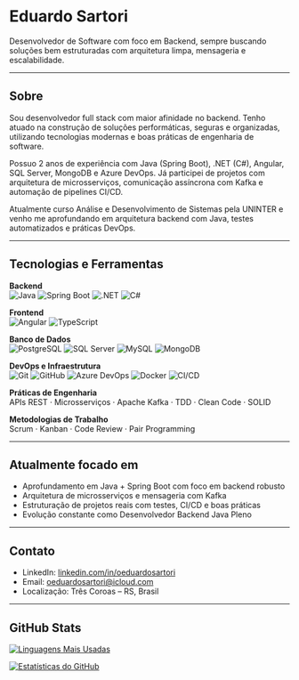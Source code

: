 # Eduardo Sartori

Desenvolvedor de Software com foco em Backend, sempre buscando soluções bem estruturadas com arquitetura limpa, mensageria e escalabilidade.

---

## Sobre

Sou desenvolvedor full stack com maior afinidade no backend. Tenho atuado na construção de soluções performáticas, seguras e organizadas, utilizando tecnologias modernas e boas práticas de engenharia de software.

Possuo 2 anos de experiência com Java (Spring Boot), .NET (C#), Angular, SQL Server, MongoDB e Azure DevOps. Já participei de projetos com arquitetura de microsserviços, comunicação assíncrona com Kafka e automação de pipelines CI/CD.

Atualmente curso Análise e Desenvolvimento de Sistemas pela UNINTER e venho me aprofundando em arquitetura backend com Java, testes automatizados e práticas DevOps.

---

## Tecnologias e Ferramentas

**Backend**  
![Java](https://img.shields.io/badge/Java-007396?style=flat&logo=java&logoColor=white)
![Spring Boot](https://img.shields.io/badge/Spring_Boot-6DB33F?style=flat&logo=spring-boot&logoColor=white)
![.NET](https://img.shields.io/badge/.NET-512BD4?style=flat&logo=dotnet&logoColor=white)
![C#](https://img.shields.io/badge/C%23-239120?style=flat&logo=c-sharp&logoColor=white)

**Frontend**  
![Angular](https://img.shields.io/badge/Angular-DD0031?style=flat&logo=angular&logoColor=white)
![TypeScript](https://img.shields.io/badge/TypeScript-3178C6?style=flat&logo=typescript&logoColor=white)

**Banco de Dados**  
![PostgreSQL](https://img.shields.io/badge/PostgreSQL-4169E1?style=flat&logo=postgresql&logoColor=white)
![SQL Server](https://img.shields.io/badge/SQL_Server-CC2927?style=flat&logo=microsoft-sql-server&logoColor=white)
![MySQL](https://img.shields.io/badge/MySQL-4479A1?style=flat&logo=mysql&logoColor=white)
![MongoDB](https://img.shields.io/badge/MongoDB-47A248?style=flat&logo=mongodb&logoColor=white)

**DevOps e Infraestrutura**  
![Git](https://img.shields.io/badge/Git-F05032?style=flat&logo=git&logoColor=white)
![GitHub](https://img.shields.io/badge/GitHub-181717?style=flat&logo=github&logoColor=white)
![Azure DevOps](https://img.shields.io/badge/Azure_DevOps-0078D7?style=flat&logo=azure-devops&logoColor=white)
![Docker](https://img.shields.io/badge/Docker-2496ED?style=flat&logo=docker&logoColor=white)
![CI/CD](https://img.shields.io/badge/CI%2FCD-003366?style=flat&logo=github-actions&logoColor=white)

**Práticas de Engenharia**  
APIs REST · Microsserviços · Apache Kafka · TDD · Clean Code · SOLID

**Metodologias de Trabalho**  
Scrum · Kanban · Code Review · Pair Programming

---

## Atualmente focado em

- Aprofundamento em Java + Spring Boot com foco em backend robusto
- Arquitetura de microsserviços e mensageria com Kafka
- Estruturação de projetos reais com testes, CI/CD e boas práticas
- Evolução constante como Desenvolvedor Backend Java Pleno

---

## Contato

- LinkedIn: [linkedin.com/in/oeduardosartori](https://www.linkedin.com/in/oeduardosartori/)
- Email: oeduardosartori@icloud.com
- Localização: Três Coroas – RS, Brasil

---

## GitHub Stats

[![Linguagens Mais Usadas](https://github-readme-stats.vercel.app/api/top-langs/?username=oeduardosartori&hide=html&layout=compact&theme=dark)](https://github.com/oeduardosartori/)

[![Estatísticas do GitHub](https://github-readme-stats.vercel.app/api?username=oeduardosartori&show_icons=true&theme=dark)](https://github.com/oeduardosartori/)
